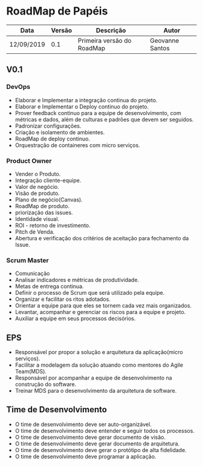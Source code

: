 # RoadMap de Papéis

Data | Versão | Descrição | Autor |
-----|--------|-----------|-------|
12/09/2019 | 0.1 | Primeira versão do RoadMap | Geovanne Santos |

## V0.1

### DevOps
- Elaborar e Implementar a integração continua do projeto.
- Elaborar e Implementar o Deploy continuo do projeto.
- Prover feedback continuo para a equipe de desenvolvimento, com métricas e dados, além de culturas e padrões que devem ser seguidos.
- Padronizar configurações.
- Criação e isolamento de ambientes.
- RoadMap de deploy continuo.
- Orquestração de containeres com micro serviços.

### Product Owner
- Vender o Produto.
- Integração cliente-equipe.
- Valor de negócio.
- Visão de produto.
- Plano de negócio(Canvas).
- RoadMap de produto.
- priorização das issues.
- Identidade visual.
- ROI - retorno de investimento.
- Pitch de Venda.
- Abertura e verificação dos critérios de aceitação para fechamento da Issue.

### Scrum Master
- Comunicação
- Analisar indicadores e métricas de produtividade.
- Metas de entrega continua.
- Definir o processo de Scrum que será utilizado pela equipe.
- Organizar e facilitar os ritos adotados.
- Orientar a equipe para que eles se tornem cada vez mais organizados.
- Levantar, acompanhar e gerenciar os riscos para a equipe e projeto.
- Auxiliar a equipe em seus processos decisórios.

## EPS
- Responsável por propor a solução e arquitetura da aplicação(micro serviços).
- Facilitar a modelagem da solução atuando como mentores do Agile Team(MDS).
- Responsável por acompanhar a equipe de desenvolvimento na construção do software.
- Treinar MDS para o desenvolvimento da arquitetura de software.

## Time de Desenvolvimento
- O time de desenvolvimento deve ser auto-organizável.
- O time de desenvolvimento deve entender e seguir todos os processos.
- O time de desenvolvimento deve gerar documento de visão.
- O time de desenvolvimento deve gerar documento de arquitetura.
- O time de desenvolvimento deve gerar o protótipo de alta fidelidade.
- O time de desenvolvimento deve programar a aplicação.  
